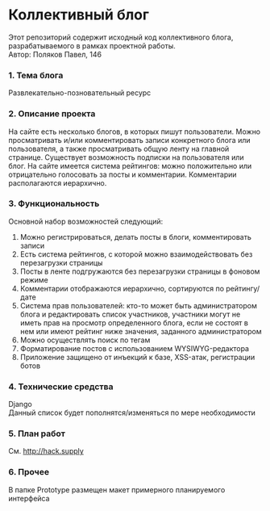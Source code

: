 # Коллективный блог
Этот репозиторий содержит исходный код коллективного блога, разрабатываемого в рамках проектной работы. <br>
Автор: Поляков Павел, 146

### 1. Тема блога
Развлекательно-позновательный ресурс

### 2. Описание проекта
На сайте есть несколько блогов, в которых пишут пользователи. Можно просматривать и/или комментировать записи конкретного блога или пользователя, а также просматривать общую ленту на главной странице. Существует возможность подписки на пользователя или блог. На сайте имеется система рейтингов: можно положительно или отрицательно голосовать за посты и комментарии. Комментарии располагаются иерархично.

### 3. Функциональность
Основной набор возможностей следующий:
<ol>
<li>Можно регистрироваться, делать посты в блоги, комментировать записи</li>
<li>Есть система рейтингов, с которой можно взаимодействовать без перезагрузки страницы</li>
<li>Посты в ленте подгружаются без перезагрузки страницы в фоновом режиме</li>
<li>Комментарии отображаются иерархично, сортируются по рейтингу/дате</li>
<li>Система прав пользователей: кто-то может быть администратором блога и редактировать список участников, участники могут не иметь прав на просмотр определенного блога, если не состоят в нем или имеют рейтинг ниже значения, заданного администратором</li>
<li>Можно осуществлять поиск по тегам</li>
<li>Форматирование постов с использованием WYSIWYG-редактора</li>
<li>Приложение защищено от инъекций к базе, XSS-атак, регистрации ботов</li>
</ol>

### 4. Технические средства
Django <br>
Данный список будет пополнятся/изменяться по мере необходимости

### 5. План работ
См. <a>http://hack.supply</a>

### 6. Прочее
В папке Prototype размещен макет примерного планируемого интерфейса
